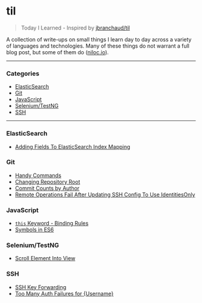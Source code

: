 # til

> Today I Learned - Inspired by [jbranchaud/til](https://github.com/jbranchaud/til)

A collection of write-ups on small things I learn day to day across a variety
of languages and technologies.  Many of these things do not warrant a full blog
post, but some of them do ([niloc.io](http://niloc.io)).

---

### Categories

* [ElasticSearch](#elasticsearch)
* [Git](#git)
* [JavaScript](#javascript)
* [Selenium/TestNG](#selenium-testng)
* [SSH](#ssh)

---

### ElasticSearch

- [Adding Fields To ElasticSearch Index Mapping](elasticsearch/add-field-to-mapping.md)

### Git

- [Handy Commands](git/handy-commands.md)
- [Changing Repository Root](git/changing-repository-root.md)
- [Commit Counts by Author](git/commit-counts-by-author.md)
- [Remote Operations Fail After Updating SSH Config To Use IdentitiesOnly](git/remote-operations-fail-after-identitiesonly.md)

### JavaScript

- [`this` Keyword - Binding Rules](javascript/this-keyword.md)
- [Symbols in ES6](javascript/symbols-in-es6.md)

### Selenium/TestNG

- [Scroll Element Into View](selenium-testng/scroll-element-into-view.md)

### SSH

- [SSH Key Forwarding](ssh/ssh-key-forwarding.md)
- [Too Many Auth Failures for {Username}](ssh/too-many-auth-failures-for-username.md)
